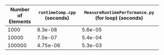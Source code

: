 | Number of Elements | `runtimeComp.cpp` (seconds) | `MeasureRuntimePerformance.py` (for loop) (seconds) |
|--------------------|-----------------------------|----------------------------------------------------|
| 1000               | 8.3e-08                     | 5.6e-05                                            |
| 10000              | 7.5e-07                     | 5.4e-04                                            |
| 100000             | 4.75e-06                    | 5.3e-03                                            |

